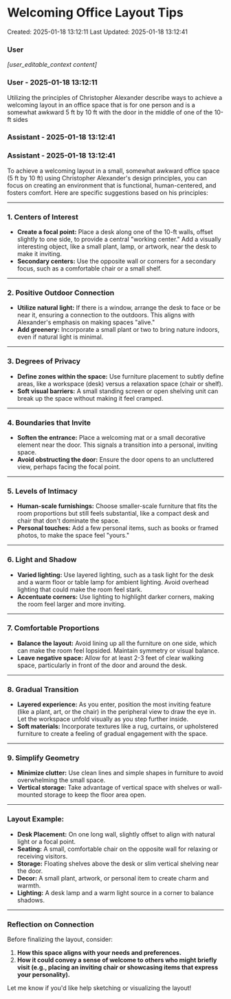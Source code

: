 # Welcoming Office Layout Tips

Created: 2025-01-18 13:12:11
Last Updated: 2025-01-18 13:12:41

### User

*[user_editable_context content]*

### User - 2025-01-18 13:12:11

Utilizing the principles of Christopher Alexander describe ways to achieve a welcoming layout in an office space that is for one person and is a somewhat awkward 5 ft by 10 ft with the door in the middle of one of the 10-ft sides

### Assistant - 2025-01-18 13:12:41



### Assistant - 2025-01-18 13:12:41

To achieve a welcoming layout in a small, somewhat awkward office space (5 ft by 10 ft) using Christopher Alexander's design principles, you can focus on creating an environment that is functional, human-centered, and fosters comfort. Here are specific suggestions based on his principles:

---

### 1. **Centers of Interest**  
   - **Create a focal point:** Place a desk along one of the 10-ft walls, offset slightly to one side, to provide a central "working center." Add a visually interesting object, like a small plant, lamp, or artwork, near the desk to make it inviting.  
   - **Secondary centers:** Use the opposite wall or corners for a secondary focus, such as a comfortable chair or a small shelf.

---

### 2. **Positive Outdoor Connection**
   - **Utilize natural light:** If there is a window, arrange the desk to face or be near it, ensuring a connection to the outdoors. This aligns with Alexander's emphasis on making spaces "alive."  
   - **Add greenery:** Incorporate a small plant or two to bring nature indoors, even if natural light is minimal.

---

### 3. **Degrees of Privacy**
   - **Define zones within the space:** Use furniture placement to subtly define areas, like a workspace (desk) versus a relaxation space (chair or shelf).  
   - **Soft visual barriers:** A small standing screen or open shelving unit can break up the space without making it feel cramped.

---

### 4. **Boundaries that Invite**  
   - **Soften the entrance:** Place a welcoming mat or a small decorative element near the door. This signals a transition into a personal, inviting space.  
   - **Avoid obstructing the door:** Ensure the door opens to an uncluttered view, perhaps facing the focal point.

---

### 5. **Levels of Intimacy**
   - **Human-scale furnishings:** Choose smaller-scale furniture that fits the room proportions but still feels substantial, like a compact desk and chair that don't dominate the space.  
   - **Personal touches:** Add a few personal items, such as books or framed photos, to make the space feel "yours."

---

### 6. **Light and Shadow**  
   - **Varied lighting:** Use layered lighting, such as a task light for the desk and a warm floor or table lamp for ambient lighting. Avoid overhead lighting that could make the room feel stark.  
   - **Accentuate corners:** Use lighting to highlight darker corners, making the room feel larger and more inviting.

---

### 7. **Comfortable Proportions**  
   - **Balance the layout:** Avoid lining up all the furniture on one side, which can make the room feel lopsided. Maintain symmetry or visual balance.  
   - **Leave negative space:** Allow for at least 2-3 feet of clear walking space, particularly in front of the door and around the desk.

---

### 8. **Gradual Transition**  
   - **Layered experience:** As you enter, position the most inviting feature (like a plant, art, or the chair) in the peripheral view to draw the eye in. Let the workspace unfold visually as you step further inside.  
   - **Soft materials:** Incorporate textures like a rug, curtains, or upholstered furniture to create a feeling of gradual engagement with the space.

---

### 9. **Simplify Geometry**
   - **Minimize clutter:** Use clean lines and simple shapes in furniture to avoid overwhelming the small space.  
   - **Vertical storage:** Take advantage of vertical space with shelves or wall-mounted storage to keep the floor area open.

---

### Layout Example:
- **Desk Placement:** On one long wall, slightly offset to align with natural light or a focal point.  
- **Seating:** A small, comfortable chair on the opposite wall for relaxing or receiving visitors.  
- **Storage:** Floating shelves above the desk or slim vertical shelving near the door.  
- **Decor:** A small plant, artwork, or personal item to create charm and warmth.  
- **Lighting:** A desk lamp and a warm light source in a corner to balance shadows.

---

### Reflection on Connection
Before finalizing the layout, consider:
1. **How this space aligns with your needs and preferences.**
2. **How it could convey a sense of welcome to others who might briefly visit (e.g., placing an inviting chair or showcasing items that express your personality).**

Let me know if you'd like help sketching or visualizing the layout!

